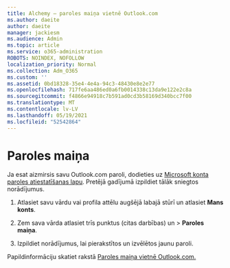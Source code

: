 ```yaml
---
title: Alchemy — paroles maiņa vietnē Outlook.com
ms.author: daeite
author: daeite
manager: jackiesm
ms.audience: Admin
ms.topic: article
ms.service: o365-administration
ROBOTS: NOINDEX, NOFOLLOW
localization_priority: Normal
ms.collection: Adm_O365
ms.custom: ''
ms.assetid: 0bd18328-35e4-4e4a-94c3-48430e8e2e77
ms.openlocfilehash: 717fe6aa486ed0a6fb0014338c13da9e122e2c8a
ms.sourcegitcommit: f4866e94918c7b591ad0cd3b58169d340bcc7f00
ms.translationtype: MT
ms.contentlocale: lv-LV
ms.lasthandoff: 05/19/2021
ms.locfileid: "52542864"
---
```

# <a name="change-your-password"></a>Paroles maiņa

Ja esat aizmirsis savu Outlook.com paroli, dodieties uz [Microsoft konta paroles atiestatīšanas lapu](https://go.microsoft.com/fwlink/p/?linkid=841909). Pretējā gadījumā izpildiet tālāk sniegtos norādījumus.
  
1. Atlasiet savu vārdu vai profila attēlu augšējā labajā stūrī un atlasiet **Mans konts**. 
    
2. Zem sava vārda atlasiet trīs punktus (citas darbības) un > **Paroles maiņa**. 
    
3. Izpildiet norādījumus, lai pierakstītos un izvēlētos jaunu paroli. 
    
Papildinformāciju skatiet rakstā [Paroles maiņa vietnē Outlook.com.](https://support.office.com/article/2138d690-811c-4545-b2f3-e4dbe80c9735.aspx)
  

